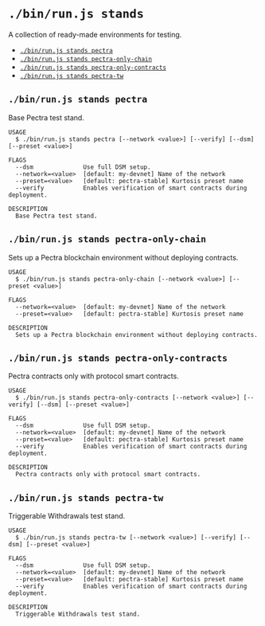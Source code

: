 `./bin/run.js stands`
=====================

A collection of ready-made environments for testing.

* [`./bin/run.js stands pectra`](#binrunjs-stands-pectra)
* [`./bin/run.js stands pectra-only-chain`](#binrunjs-stands-pectra-only-chain)
* [`./bin/run.js stands pectra-only-contracts`](#binrunjs-stands-pectra-only-contracts)
* [`./bin/run.js stands pectra-tw`](#binrunjs-stands-pectra-tw)

## `./bin/run.js stands pectra`

Base Pectra test stand.

```
USAGE
  $ ./bin/run.js stands pectra [--network <value>] [--verify] [--dsm] [--preset <value>]

FLAGS
  --dsm              Use full DSM setup.
  --network=<value>  [default: my-devnet] Name of the network
  --preset=<value>   [default: pectra-stable] Kurtosis preset name
  --verify           Enables verification of smart contracts during deployment.

DESCRIPTION
  Base Pectra test stand.
```

## `./bin/run.js stands pectra-only-chain`

Sets up a Pectra blockchain environment without deploying contracts.

```
USAGE
  $ ./bin/run.js stands pectra-only-chain [--network <value>] [--preset <value>]

FLAGS
  --network=<value>  [default: my-devnet] Name of the network
  --preset=<value>   [default: pectra-stable] Kurtosis preset name

DESCRIPTION
  Sets up a Pectra blockchain environment without deploying contracts.
```

## `./bin/run.js stands pectra-only-contracts`

Pectra contracts only with protocol smart contracts.

```
USAGE
  $ ./bin/run.js stands pectra-only-contracts [--network <value>] [--verify] [--dsm] [--preset <value>]

FLAGS
  --dsm              Use full DSM setup.
  --network=<value>  [default: my-devnet] Name of the network
  --preset=<value>   [default: pectra-stable] Kurtosis preset name
  --verify           Enables verification of smart contracts during deployment.

DESCRIPTION
  Pectra contracts only with protocol smart contracts.
```

## `./bin/run.js stands pectra-tw`

Triggerable Withdrawals test stand.

```
USAGE
  $ ./bin/run.js stands pectra-tw [--network <value>] [--verify] [--dsm] [--preset <value>]

FLAGS
  --dsm              Use full DSM setup.
  --network=<value>  [default: my-devnet] Name of the network
  --preset=<value>   [default: pectra-stable] Kurtosis preset name
  --verify           Enables verification of smart contracts during deployment.

DESCRIPTION
  Triggerable Withdrawals test stand.
```
